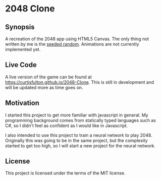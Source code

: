 # 2048 Clone

## Synopsis

A recreation of the 2048 app using HTML5 Canvas. The only thing not written by me is the [seeded random](https://github.com/davidbau/seedrandom). Animations are not currently implemented yet. 

## Live Code

A live version of the game can be found at https://curtisfulton.github.io/2048-Clone. This is still in development and will be updated more as time goes on.

## Motivation

I started this project to get more familiar with javascript in general. My programming background comes from statically typed languages such as C#, so I didn't feel as confident as I would like in Javascript. 

I also intended to use this project to train a neural network to play 2048. Originally this was going to be in the same project, but the complexity started to get too high, so I will start a new project for the neural network.

## License

This project is licensed under the terms of the MIT license.